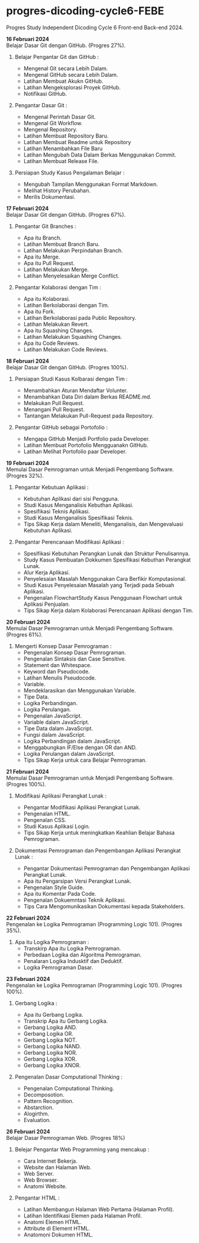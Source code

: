 # progres-dicoding-cycle6-FEBE
Progres Study Independent Dicoding Cycle 6 Front-end Back-end 2024.

**16 Februari 2024**<br>
Belajar Dasar Git dengan GitHub. (Progres 27%).<br>

1. Belajar Pengantar Git dan GitHub :
   * Mengenal Git secara Lebih Dalam.
   * Mengenal GitHub secara Lebih Dalam.
   * Latihan Membuat Akukn GitHub.
   * Latihan Mengeksplorasi Proyek GitHub.
   * Notifikasi GitHub.<br>
   
2. Pengantar Dasar Git :
   * Mengenal Perintah Dasar Git.
   * Mengenal Git Workflow.
   * Mengenal Repository.
   * Latihan Membuat Repository Baru.
   * Latihan Membuat Readme untuk Repository
   * Latihan Menambahkan File Baru
   * Latihan Mengubah Data Dalam Berkas Menggunakan Commit.
   * Latihan Membuat Release File.<br>

3. Persiapan Study Kasus Pengalaman Belajar :
   * Mengubah Tampilan Menggunakan Format Markdown.
   * Melihat History Perubahan.
   * Merilis Dokumentasi.<br>

**17 Februari 2024**<br>
Belajar Dasar Git dengan GitHub. (Progres 67%).<br>  
   
1. Pengantar Git Branches :
   * Apa itu Branch.
   * Latihan Membuat Branch Baru.
   * Latihan Melakukan Perpindahan Branch.
   * Apa itu Merge.
   * Apa itu Pull Request.
   * Latihan Melakukan Merge.
   * Latihan Menyelesaikan Merge Conflict.<br>

2. Pengantar Kolaborasi dengan Tim :
   * Apa itu Kolaborasi.
   * Latihan Berkolaborasi dengan Tim.
   * Apa itu Fork.
   * Latihan Berkolaborasi pada Public Repository.
   * Latihan Melakukan Revert.
   * Apa itu Squashing Changes.
   * Latihan Melakukan Squashing Changes.
   * Apa itu Code Reviews.
   * Latihan Melakukan Code Reviews.<br>

**18 Februari 2024**<br>
Belajar Dasar Git dengan GitHub. (Progres 100%).<br>

1. Persiapan Studi Kasus Kolbarasi dengan Tim :
   * Menambahkan Aturan Mendaftar Volunter.
   * Menambahkan Data Diri dalam Berkas README.md.
   * Melakukan Pull Request.
   * Menangani Pull Request.
   * Tantangan Melakukan Pull-Request pada Repository.<br>

2. Pengantar GitHub sebagai Portofolio :
   * Mengapa GitHub Menjadi Portfolio pada Developer.
   * Latihan Membuat Portofolio Mengguanakn GitHub.
   * Latihan Melihat Portofolio paar Developer.<br>

**19 Februari 2024**<br>
Memulai Dasar Pemrograman untuk Menjadi Pengembang Software. (Progres 32%).<br>

1. Pengantar Kebutuan Aplikasi :
   * Kebutuhan Aplikasi dari sisi Pengguna.
   * Studi Kasus Menganalisis Kebuthan Aplikasi.
   * Spesifikasi Teknis Aplikasi.
   * Studi Kasus Menganalisis Spesifikasi Teknis.
   * Tips Sikap Kerja dalam Meneliti, Menganalisis, dan Mengevaluasi Kebutuhan Aplikasi.<br>

2. Pengantar Perencanaan Modifikasi Aplikasi :
   * Spesifikasi Kebutuhan Perangkan Lunak dan Struktur Penulisannya.
   * Study Kasus Pembuatan Dokkumen Spesifikasi Kebuthan Perangkat Lunak.
   * Alur Kerja Aplikasi.
   * Penyelesaian Masalah Menggunakan Cara Berfikir Komputasional.
   * Studi Kasus Penyelesaian Masalah yang Terjadi pada Sebuah Aplikasi.
   * Pengenalan FlowchartStudy Kasus Penggunaan Flowchart untuk Aplikasi Penjualan.
   * Tips Sikap Kerja dalam Kolaborasi Perencanaan Aplikasi dengan Tim.

**20 Februari 2024**<br>
Memulai Dasar Pemrograman untuk Menjadi Pengembang Software. (Progres 61%).<br>

1. Mengerti Konsep Dasar Pemrograman :
   * Pengenalan Konsep Dasar Pemrograman.
   * Pengenalan Sintaksis dan Case Sensitive.
   * Statement dan Whitespace.
   * Keyword dan Pseudocode.
   * Latihan Menulis Pseudocode.
   * Variable.
   * Mendeklarasikan dan Menggunakan Variable.
   * Tipe Data.
   * Logika Perbandingan.
   * Logika Perulangan.
   * Pengenalan JavaScript.
   * Variable dalam JavaScript.
   * Tipe Data dalam JavaScript.
   * Fungsi dalam JavaScript.
   * Logika Perbandingan dalam JavaScript.
   * Menggabungkan IF/Else dengan OR dan AND.
   * Logika Perulangan dalam JavaScript.
   * Tips Sikap Kerja untuk cara Belajar Pemrograman.<br>

**21 Februari 2024**<br>
Memulai Dasar Pemrograman untuk Menjadi Pengembang Software. (Progres 100%).<br>

1. Modifikasi Aplikasi Perangkat Lunak :
   * Pengantar Modifikasi Aplikasi Perangkat Lunak.
   * Pengenalan HTML.
   * Pengenalan CSS.
   * Studi Kasus Aplikasi Login.
   * Tips Sikap Kerja untuk meningkatkan Keahlian Belajar Bahasa Pemrograman.<br>

2. Dokumentasi Pemrograman dan Pengembangan Aplikasi Perangkat Lunak :
   * Pengantar Dokumentasi Pemrograman dan Pengembangan Aplikasi Perangkat Lunak.
   * Apa itu Pengarsipan Versi Perangkat Lunak.
   * Pengenalan Style Guide.
   * Apa itu Komentar Pada Code.
   * Pengenalan Dokuemntasi Teknik Aplikasi.
   * Tips Cara Mengomunikasikan Dokumentasi kepada Stakeholders.<br>

**22 Februari 2024**<br>
Pengenalan ke Logika Pemrograman (Programming Logic 101). (Progres 35%).<br>

1. Apa itu Logika Pemrograman :
   * Transkirp Apa itu Logika Pemrograman.
   * Perbedaan Logika dan Algoritma Pemrograman.
   * Penalaran Logika Indusktif dan Deduktif.
   * Logika Pemrograman Dasar.<br>

**23 Februari 2024**<br>
Pengenalan ke Logika Pemrograman (Programming Logic 101). (Progres 100%).<br>

1. Gerbang Logika :
   * Apa itu Gerbang Logika.
   * Transkrip Apa itu Gerbang Logika.
   * Gerbang Logika AND.
   * Gerbang Logika OR.
   * Gerbang Logika NOT.
   * Gerbang Logika NAND.
   * Gerbang Logika NOR.
   * Gerbang Logika XOR.
   * Gerbang Logika XNOR.<br>

2. Pengenalan Dasar Computational Thinking :
   * Pengenalan Computational Thinking.
   * Decomposotion.
   * Pattern Recognition.
   * Abstarction.
   * Alogirthm.
   * Evaluation.<br>

**26 Februari 2024**<br>
Belajar Dasar Pemrograman Web. (Progres 18%)<br>
1. Belejar Pengantar Web Programming yang mencakup :
   * Cara Internet Bekerja.
   * Website dan Halaman Web.
   * Web Server.
   * Web Browser.
   * Anatomi Website.<br>

2. Pengantar HTML :
   * Latihan Membangun Halaman Web Pertama (Halaman Profil).
   * Latihan Identifikasi Elemen pada Halaman Profil.
   * Anatomi Elemen HTML.
   * Attribute di Element HTML.
   * Anatomoni Dokumen HTML.<br>
